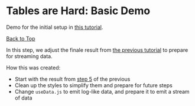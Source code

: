 # Tables are Hard: Basic Demo

Demo for the initial setup in [this tutorial](https://blog.px.dev/tables-are-hard-3).

[Back to Top](../README.md)

In this step, we adjust the finale result from [the previous tutorial](https://blog.px.dev/tables-are-hard-2) to prepare for streaming data.

How this was created:
* Start with the result from [step 5](../5-fancy-cells/README.md) of the previous
* Clean up the styles to simplify them and prepare for future steps
* Change `useData.js` to emit log-like data, and prepare it to emit a stream of data